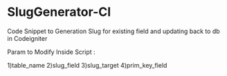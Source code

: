 # SlugGenerator-CI
Code Snippet to Generation Slug for existing field and updating back to db in Codeigniter

Param to Modify Inside Script :

1)table_name
2)slug_field
3)slug_target
4)prim_key_field


